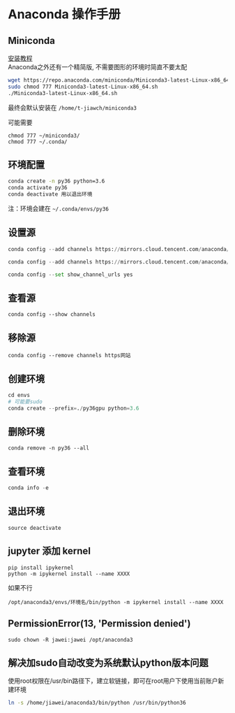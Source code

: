 # Anaconda 操作手册

## Miniconda
[安装教程](https://zhuanlan.zhihu.com/p/63897033)  
Anaconda之外还有一个精简版, 不需要图形的环境时简直不要太配

```bash
wget https://repo.anaconda.com/miniconda/Miniconda3-latest-Linux-x86_64.sh  
sudo chmod 777 Miniconda3-latest-Linux-x86_64.sh    
./Miniconda3-latest-Linux-x86_64.sh  
```

最终会默认安装在 ```/home/t-jiawch/miniconda3```

可能需要  
```
chmod 777 ~/miniconda3/  
chmod 777 ~/.conda/  
```

## 环境配置

```bash
conda create -n py36 python=3.6  
conda activate py36  
conda deactivate 用以退出环境  
```

注：环境会建在 ```~/.conda/envs/py36```

## 设置源

```python
conda config --add channels https://mirrors.cloud.tencent.com/anaconda/pkgs/free/

conda config --add channels https://mirrors.cloud.tencent.com/anaconda/pkgs/main/

conda config --set show_channel_urls yes
```

## 查看源

	conda config --show channels

## 移除源

	conda config --remove channels https网站

## 创建环境

```python
cd envs
# 可能要sudo
conda create --prefix=./py36gpu python=3.6
```

## 删除环境

	conda remove -n py36 --all

## 查看环境

```python
conda info -e 
```

## 退出环境

	source deactivate

## jupyter 添加 kernel

	pip install ipykernel 
	python -m ipykernel install --name XXXX

如果不行

	/opt/anaconda3/envs/环境名/bin/python -m ipykernel install --name XXXX

## PermissionError(13, 'Permission denied')

	sudo chown -R jawei:jawei /opt/anaconda3

## 解决加sudo自动改变为系统默认python版本问题

使用root权限在/usr/bin路径下，建立软链接，即可在root用户下使用当前账户新建环境  
```bash
ln -s /home/jiawei/anaconda3/bin/python /usr/bin/python36
```
